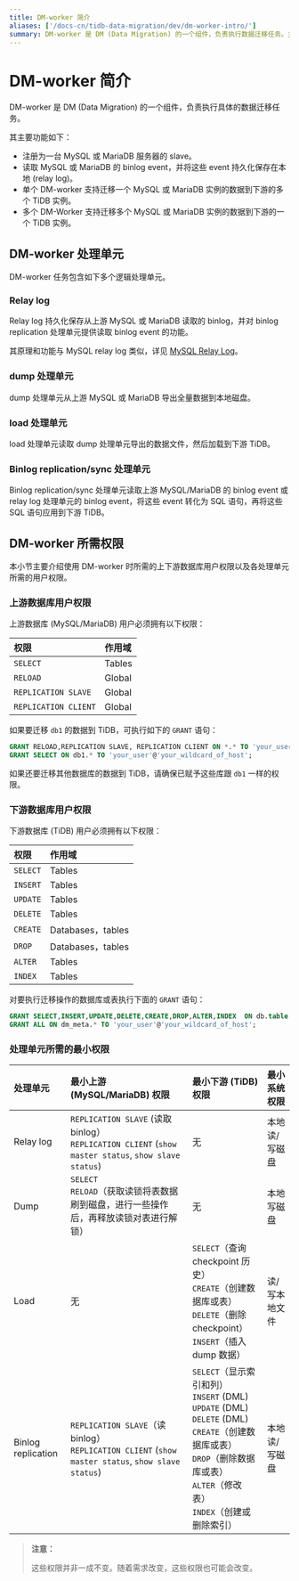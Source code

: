 ```yaml
---
title: DM-worker 简介
aliases: ['/docs-cn/tidb-data-migration/dev/dm-worker-intro/']
summary: DM-worker 是 DM (Data Migration) 的一个组件，负责执行数据迁移任务。主要功能包括注册为 MySQL 或 MariaDB 服务器的 slave，读取 binlog event 并持久化保存在本地，支持迁移一个 MySQL 或 MariaDB 实例的数据到多个 TiDB 实例，以及支持迁移多个 MySQL 或 MariaDB 实例的数据到一个 TiDB 实例。处理单元包括 Relay log、dump、load 和 Binlog replication/sync。上游数据库用户需具有 SELECT、RELOAD、REPLICATION SLAVE 和 REPLICATION CLIENT 权限，下游数据库用户需具有 SELECT、INSERT、UPDATE、DELETE、CREATE、DROP 和 INDEX 权限。处理单元所需的最小权限根据具体情况可能会改变。
---
```


# DM-worker 简介

DM-worker 是 DM (Data Migration) 的一个组件，负责执行具体的数据迁移任务。

其主要功能如下：

- 注册为一台 MySQL 或 MariaDB 服务器的 slave。
- 读取 MySQL 或 MariaDB 的 binlog event，并将这些 event 持久化保存在本地 (relay log)。
- 单个 DM-worker 支持迁移一个 MySQL 或 MariaDB 实例的数据到下游的多个 TiDB 实例。
- 多个 DM-Worker 支持迁移多个 MySQL 或 MariaDB 实例的数据到下游的一个 TiDB 实例。

## DM-worker 处理单元

DM-worker 任务包含如下多个逻辑处理单元。

### Relay log

Relay log 持久化保存从上游 MySQL 或 MariaDB 读取的 binlog，并对 binlog replication 处理单元提供读取 binlog event 的功能。

其原理和功能与 MySQL relay log 类似，详见 [MySQL Relay Log](https://dev.mysql.com/doc/refman/8.0/en/replica-logs-relaylog.html)。

### dump 处理单元

dump 处理单元从上游 MySQL 或 MariaDB 导出全量数据到本地磁盘。

### load 处理单元

load 处理单元读取 dump 处理单元导出的数据文件，然后加载到下游 TiDB。

### Binlog replication/sync 处理单元

Binlog replication/sync 处理单元读取上游 MySQL/MariaDB 的 binlog event 或 relay log 处理单元的 binlog event，将这些 event 转化为 SQL 语句，再将这些 SQL 语句应用到下游 TiDB。

## DM-worker 所需权限

本小节主要介绍使用 DM-worker 时所需的上下游数据库用户权限以及各处理单元所需的用户权限。

### 上游数据库用户权限

上游数据库 (MySQL/MariaDB) 用户必须拥有以下权限：

| 权限 | 作用域 |
|:----|:----|
| `SELECT` | Tables |
| `RELOAD` | Global |
| `REPLICATION SLAVE` | Global |
| `REPLICATION CLIENT` | Global |

如果要迁移 `db1` 的数据到 TiDB，可执行如下的 `GRANT` 语句：


```sql
GRANT RELOAD,REPLICATION SLAVE, REPLICATION CLIENT ON *.* TO 'your_user'@'your_wildcard_of_host'
GRANT SELECT ON db1.* TO 'your_user'@'your_wildcard_of_host';
```

如果还要迁移其他数据库的数据到 TiDB，请确保已赋予这些库跟 `db1` 一样的权限。

### 下游数据库用户权限

下游数据库 (TiDB) 用户必须拥有以下权限：

| 权限 | 作用域 |
|:----|:----|
| `SELECT` | Tables |
| `INSERT` | Tables |
| `UPDATE` | Tables |
| `DELETE` | Tables |
| `CREATE` | Databases，tables |
| `DROP` | Databases，tables |
| `ALTER` | Tables |
| `INDEX` | Tables |

对要执行迁移操作的数据库或表执行下面的 `GRANT` 语句：


```sql
GRANT SELECT,INSERT,UPDATE,DELETE,CREATE,DROP,ALTER,INDEX  ON db.table TO 'your_user'@'your_wildcard_of_host';
GRANT ALL ON dm_meta.* TO 'your_user'@'your_wildcard_of_host';
```

### 处理单元所需的最小权限

| 处理单元 | 最小上游 (MySQL/MariaDB) 权限 | 最小下游 (TiDB) 权限 | 最小系统权限 |
|:----|:--------------------|:------------|:----|
| Relay log | `REPLICATION SLAVE` (读取 binlog）<br/>`REPLICATION CLIENT` (`show master status`, `show slave status`) | 无 | 本地读/写磁盘 |
| Dump | `SELECT`<br/>`RELOAD`（获取读锁将表数据刷到磁盘，进行一些操作后，再释放读锁对表进行解锁）| 无 | 本地写磁盘 |
| Load | 无 | `SELECT`（查询 checkpoint 历史）<br/>`CREATE`（创建数据库或表）<br/>`DELETE`（删除 checkpoint）<br/>`INSERT`（插入 dump 数据）| 读/写本地文件 |
| Binlog replication | `REPLICATION SLAVE`（读 binlog）<br/>`REPLICATION CLIENT` (`show master status`, `show slave status`) | `SELECT`（显示索引和列）<br/>`INSERT` (DML)<br/>`UPDATE` (DML)<br/>`DELETE` (DML)<br/>`CREATE`（创建数据库或表）<br/>`DROP`（删除数据库或表）<br/>`ALTER`（修改表）<br/>`INDEX`（创建或删除索引）| 本地读/写磁盘 |

> **注意：**
>
> 这些权限并非一成不变。随着需求改变，这些权限也可能会改变。

